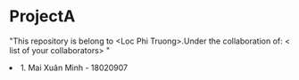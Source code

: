 # ProjectA
"This repository is belong to &lt;Loc Phi Truong>.Under the collaboration of: 
< list of your collaborators> "
<li> 1. Mai Xuân Minh - 18020907
